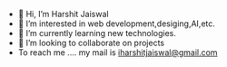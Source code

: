 - 👋 Hi, I’m Harshit Jaiswal
- 👀 I’m interested in web development,desiging,AI,etc.
- 🌱 I’m currently learning new technologies.
- 💞️ I’m looking to collaborate on projects
- To reach me .... my mail is iharshitjaiswal@gmail.com 

<!---
iharshitjaiswal/iharshitjaiswal is a ✨ special ✨ repository because its `README.md` (this file) appears on your GitHub profile.
You can click the Preview link to take a look at your changes.
--->
